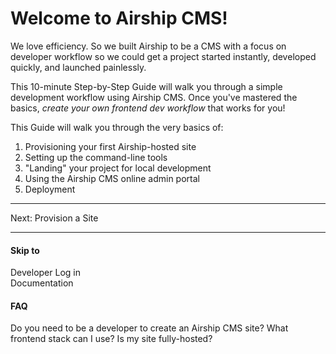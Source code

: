 # Welcome to Airship CMS!

We love efficiency. So we built Airship to be a CMS with a focus on developer workflow so we could get a project started instantly, developed quickly, and launched painlessly. 

This 10-minute Step-by-Step Guide will walk you through a simple development workflow using Airship CMS. Once you've mastered the basics, _create your own frontend dev workflow_ that works for you! 

This Guide will walk you through the very basics of:
1. Provisioning your first Airship-hosted site
2. Setting up the command-line tools
3. "Landing" your project for local development
4. Using the Airship CMS online admin portal
5. Deployment

---

Next: Provision a Site

---

#### Skip to
Developer Log in  
Documentation

#### FAQ
Do you need to be a developer to create an Airship CMS site?
What frontend stack can I use?
Is my site fully-hosted?
